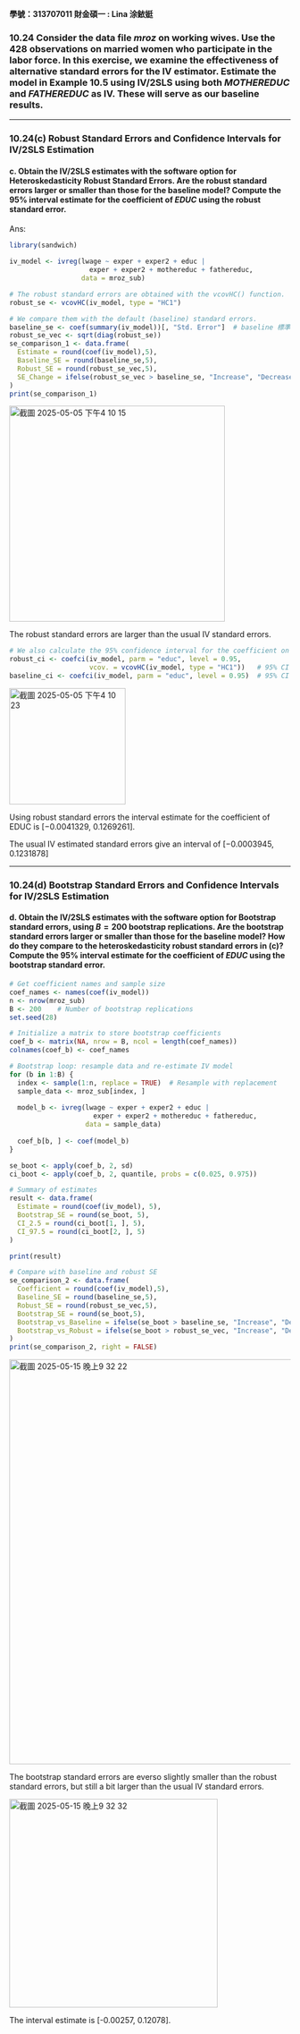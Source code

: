 **學號：313707011     財金碩一 : Lina 涂銥娗**

### 10.24 Consider the data file *mroz* on working wives. Use the 428 observations on married women who participate in the labor force. In this exercise, we examine the effectiveness of alternative standard errors for the IV estimator. Estimate the model in Example 10.5 using IV/2SLS using both $MOTHEREDUC$ and $FATHEREDUC$ as IV. These will serve as our baseline results.
---
### 10.24(c) Robust Standard Errors and Confidence Intervals for IV/2SLS Estimation
#### c. Obtain the IV/2SLS estimates with the software option for Heteroskedasticity Robust Standard Errors. Are the robust standard errors larger or smaller than those for the baseline model? Compute the 95% interval estimate for the coefficient of $EDUC$ using the robust standard error.

Ans: 

```r
library(sandwich)

iv_model <- ivreg(lwage ~ exper + exper2 + educ |
                    exper + exper2 + mothereduc + fathereduc,
                  data = mroz_sub)

# The robust standard errors are obtained with the vcovHC() function. 
robust_se <- vcovHC(iv_model, type = "HC1")

# We compare them with the default (baseline) standard errors.
baseline_se <- coef(summary(iv_model))[, "Std. Error"]  # baseline 標準誤
robust_se_vec <- sqrt(diag(robust_se))
se_comparison_1 <- data.frame(
  Estimate = round(coef(iv_model),5),
  Baseline_SE = round(baseline_se,5),
  Robust_SE = round(robust_se_vec,5),
  SE_Change = ifelse(robust_se_vec > baseline_se, "Increase", "Decrease")
)
print(se_comparison_1)

```
<img width="386" alt="截圖 2025-05-05 下午4 10 15" src="https://github.com/user-attachments/assets/0cea3b8a-e7e6-4c81-8559-aa1603bad38b" /><br>

The robust standard errors are larger than the usual IV standard errors.

```r
# We also calculate the 95% confidence interval for the coefficient on educ using both baseline and robust standard errors. 
robust_ci <- coefci(iv_model, parm = "educ", level = 0.95, 
                    vcov. = vcovHC(iv_model, type = "HC1"))   # 95% CI using Robust SE
baseline_ci <- coefci(iv_model, parm = "educ", level = 0.95)  # 95% CI using Baseline SE

```
<img width="208" alt="截圖 2025-05-05 下午4 10 23" src="https://github.com/user-attachments/assets/f2661909-8b99-4024-ab24-3d63f1815b70" />

Using robust standard errors the interval estimate for the coefficient of EDUC is [−0.0041329, 0.1269261]. 

The usual IV estimated standard errors give an interval of [−0.0003945, 0.1231878]



___

### 10.24(d) Bootstrap Standard Errors and Confidence Intervals for IV/2SLS Estimation
#### d. Obtain the IV/2SLS estimates with the software option for Bootstrap standard errors, using $B = 200$ bootstrap replications. Are the bootstrap standard errors larger or smaller than those for the baseline model? How do they compare to the heteroskedasticity robust standard errors in (c)? Compute the 95% interval estimate for the coefficient of $EDUC$ using the bootstrap standard error.


```r
# Get coefficient names and sample size
coef_names <- names(coef(iv_model))
n <- nrow(mroz_sub)
B <- 200    # Number of bootstrap replications
set.seed(28)

# Initialize a matrix to store bootstrap coefficients
coef_b <- matrix(NA, nrow = B, ncol = length(coef_names))
colnames(coef_b) <- coef_names

# Bootstrap loop: resample data and re-estimate IV model
for (b in 1:B) {
  index <- sample(1:n, replace = TRUE)  # Resample with replacement
  sample_data <- mroz_sub[index, ]
  
  model_b <- ivreg(lwage ~ exper + exper2 + educ |
                     exper + exper2 + mothereduc + fathereduc,
                   data = sample_data)
  
  coef_b[b, ] <- coef(model_b)
}

se_boot <- apply(coef_b, 2, sd)
ci_boot <- apply(coef_b, 2, quantile, probs = c(0.025, 0.975))

# Summary of estimates
result <- data.frame(
  Estimate = round(coef(iv_model), 5),
  Bootstrap_SE = round(se_boot, 5),
  CI_2.5 = round(ci_boot[1, ], 5),
  CI_97.5 = round(ci_boot[2, ], 5)
)

print(result)

# Compare with baseline and robust SE
se_comparison_2 <- data.frame(
  Coefficient = round(coef(iv_model),5),
  Baseline_SE = round(baseline_se,5),
  Robust_SE = round(robust_se_vec,5), 
  Bootstrap_SE = round(se_boot,5),
  Bootstrap_vs_Baseline = ifelse(se_boot > baseline_se, "Increase", "Decrease"),
  Bootstrap_vs_Robust = ifelse(se_boot > robust_se_vec, "Increase", "Decrease")
)
print(se_comparison_2, right = FALSE)

```

<img width="724" alt="截圖 2025-05-15 晚上9 32 22" src="https://github.com/user-attachments/assets/a289a05e-47c6-410c-942b-e29b0d73859a" /><br>

The bootstrap standard errors are everso slightly smaller than the robust standard errors, but still a bit larger than the usual IV standard errors. 

<img width="373" alt="截圖 2025-05-15 晚上9 32 32" src="https://github.com/user-attachments/assets/bd0dab9d-6e33-4c57-ad65-309c6a888197" /><br>

The interval estimate is  [-0.00257, 0.12078].












